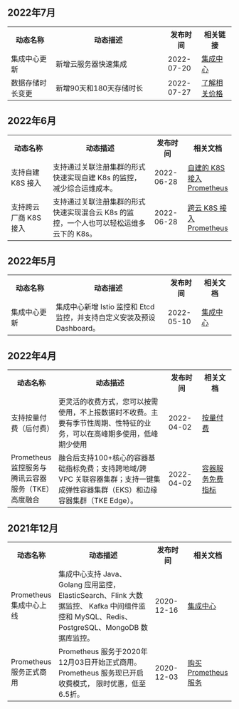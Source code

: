 ## 2022年7月

<table>
	<tr align="center">
        <th style="width: 20%;">动态名称</th><th style="width: 50%;">动态描述</th>
        <th style="width: 15%;">发布时间</th><th style="width: 15%;">相关链接</th></tr>
				    	<tr>
        <td> 集成中心更新</td>
				<td>新增云服务器快速集成</td>
        <td>2022-07-20</td>
        <td>
				  <a href="https://cloud.tencent.com/document/product/1416/55782">集成中心</a></td>
      </td>
</tr>
	    	<tr>
        <td> 数据存储时长变更</td>
				<td>新增90天和180天存储时长</td>
        <td>2022-07-27</td>
        <td>
        <a href="https://cloud.tencent.com/document/product/1416/65379#.E5.AE.9E.E4.BE.8B.E4.BB.B7.E6.A0.BC">了解相关价格</a></td>
</tr>
</table>



## 2022年6月
<table>
	<tr align="center">
        <th style="width: 20%;">动态名称</th><th style="width: 50%;">动态描述</th>
        <th style="width: 15%;">发布时间</th><th style="width: 15%;">相关文档</th></tr>
				    	<tr>
        <td> 支持自建 K8S 接入</td>
				<td>支持通过关联注册集群的形式快速实现自建 K8s 的监控，减少综合运维成本。</td>
        <td>2022-06-28</td>
        <td>
        <a href="https://cloud.tencent.com/document/product/1416/76104">自建的 K8S 接入 Prometheus</a></td>
</tr>
	    	<tr>
        <td> 支持跨云厂商 K8S 接入</td>
				<td>支持通过关联注册集群的形式快速实现混合云 K8s 的监控，一个人也可以轻松运维多云下的 K8s。</td>
        <td>2022-06-28</td>
        <td>
        <a href="https://cloud.tencent.com/document/product/1416/76105">跨云 K8S 接入 Prometheus</a></td>
</tr>
</table>


## 2022年5月
<table>
	<tr align="center">
        <th style="width: 20%;">动态名称</th><th style="width: 50%;">动态描述</th>
        <th style="width: 15%;">发布时间</th><th style="width: 15%;">相关文档</th></tr>
				    	<tr>
        <td> 集成中心更新</td>
				<td>集成中心新增 Istio 监控和 Etcd 监控，并支持自定义安装及预设 Dashboard。</td>
        <td>2022-05-10</td>
        <td>
        <a href="https://cloud.tencent.com/document/product/1416/55782">集成中心</a></td>
</tr>
</table>


## 2022年4月
<table>
	<tr align="center">
        <th style="width: 20%;">动态名称</th><th style="width: 50%;">动态描述</th>
        <th style="width: 15%;">发布时间</th><th style="width: 15%;">相关文档</th></tr>
				    	<tr>
        <td> 支持按量付费（后付费） </td>
				<td>更灵活的收费方式，您可以按需使用，不上报数据时不收费。主要有季节性周期、性特征的业务，可以在高峰期多使用，低峰期少使用</td>
        <td>2022-04-02</td>
        <td>
        <a href="https://cloud.tencent.com/document/product/1416/65379">按量付费</a></td>
</tr>
				<tr>
        <td>Prometheus 监控服务与腾讯云容器服务（TKE）高度融合</td>
        <td>融合后支持100+核心的容器基础指标免费；支持跨地域/跨 VPC 关联容器集群；支持一键集成弹性容器集群（EKS）和边缘容器集群（TKE Edge）。</td>
        <td>2022-04-02</td>
        <td>
        <a href="https://cloud.tencent.com/document/product/1416/65380">容器服务免费指标</a></td>
</tr>
</table>



## 2021年12月

<table>
	<tr align="center">
        <th style="width: 20%;">动态名称</th><th style="width: 50%;">动态描述</th>
        <th style="width: 15%;">发布时间</th><th style="width: 15%;">相关文档</th></tr>
				    	<tr>
        <td> Prometheus 集成中心上线 </td>
				<td>集成中心支持 Java、 Golang 应用监控，ElasticSearch、Flink 大数据监控、 Kafka 中间组件监控和 MySQL、Redis、PostgreSQL、MongoDB 数据库监控。</td>
        <td>2020-12-16</td>
        <td>
        <a href="https://cloud.tencent.com/document/product/1416/55782">集成中心</a></td>
</tr>
				<tr>
        <td>Prometheus 服务正式商用</td>
        <td>Prometheus 服务于2020年12月03日开始正式商用。 Prometheus 服务现已开启收费模式， 限时优惠，低至6.5折。</td>
        <td>2020-12-03</td>
        <td>
        <a href="https://cloud.tencent.com/document/product/1416/55773">购买 Prometheus 服务</a></td>
</tr>
</table>
